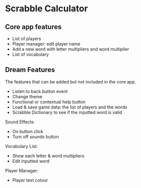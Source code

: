 # Scrabble Calculator

## Core app features

- List of players
- Player manager: edit player name
- Add a new word with letter multipliers and word multiplier
- List of vocabulary


## Dream Features

The features that can be added but not included in the core app.

- Listen to back button event
- Change theme
- Functional or contextual help button
- Load & save game data: the list of players and the words
- Scrabble Dictionary to see if the inputted word is valid

Sound Effects:
- On button click
- Turn off sounds button

Vocabulary List:
- Show each letter & word multipliers
- Edit inputted word

Player Manager:
- Player text colour